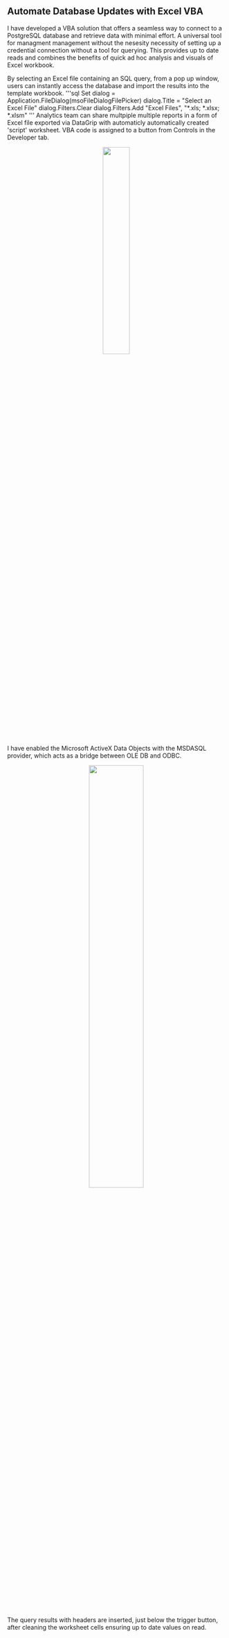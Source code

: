 ## Automate Database Updates with Excel VBA

I have developed a VBA solution that offers a seamless way to connect to a PostgreSQL database and retrieve data with minimal effort. A universal tool for managment management without the nesesity necessity of setting up a credential connection without a tool for querying. This provides up to date reads and combines the benefits of quick ad hoc analysis and visuals of Excel workbook.

By selecting an Excel file containing an SQL query, from a pop up window, users can instantly access the database and import the results into the template workbook.
'''sql
Set dialog = Application.FileDialog(msoFileDialogFilePicker)
    dialog.Title = "Select an Excel File"
    dialog.Filters.Clear
    dialog.Filters.Add "Excel Files", "*.xls; *.xlsx; *.xlsm"
'''
Analytics team can share multpiple multiple reports in a form of Excel file exported via DataGrip with automaticly automatically created 'script' worksheet.
VBA code is assigned to a button from Controls in the Developer tab.
<p align="center">
    <img src="https://github.com/user-attachments/assets/b77adab6-a219-4bd3-bad2-5230f550c89e" style="width: 35%;">
</p>

I have enabled the Microsoft ActiveX Data Objects with the MSDASQL provider, which acts as a bridge between OLE DB and ODBC.
<p align="center">
    <img src="https://github.com/user-attachments/assets/255d0912-4f0e-4c4e-b474-4338a56fc60d" style="width: 50%;">
</p>
The query results with headers are inserted, just below the trigger button, after cleaning the worksheet cells ensuring up to date values on read.
